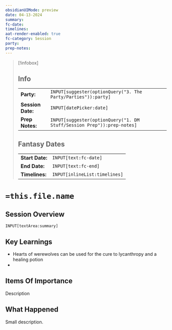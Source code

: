 ```yaml
---
obsidianUIMode: preview
date: 04-13-2024
summary:
fc-date:
timelines:
aat-render-enabled: true
fc-category: Session
party:
prep-notes:
---
```

> [!infobox]
> ## Info
> | | |
> |---|---|
> | **Party:** | `INPUT[suggester(optionQuery("3. The Party/Parties")):party]` |
> | **Session Date:** | `INPUT[datePicker:date]` |
> | **Prep Notes:** | `INPUT[suggester(optionQuery("1. DM Stuff/Session Prep")):prep-notes]` |
> ## Fantasy Dates
> | | |
> |---|---|
> | **Start Date:** | `INPUT[text:fc-date]`
> | **End Date:** | `INPUT[text:fc-end]` |
> | **Timelines:** | `INPUT[inlineList:timelines]` |
# `=this.file.name`
## Session Overview
`INPUT[textArea:summary]`

## Key Learnings
- Hearts of werewolves can be used for the cure to lycanthropy and a healing potion
- 

## Items Of Importance
Description

## What Happened
Small description.
